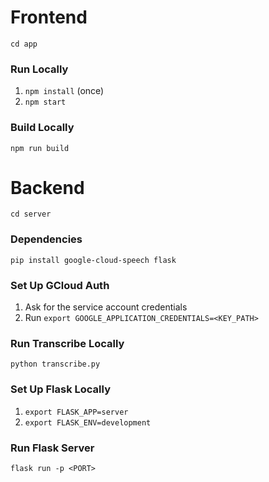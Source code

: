 # Frontend
`cd app`

### Run Locally
1. `npm install` (once)
2. `npm start`

### Build Locally
`npm run build`

# Backend
`cd server`

### Dependencies
`pip install google-cloud-speech flask`

### Set Up GCloud Auth
1. Ask for the service account credentials
2. Run `export GOOGLE_APPLICATION_CREDENTIALS=<KEY_PATH>`

### Run Transcribe Locally
`python transcribe.py`

### Set Up Flask Locally
1. `export FLASK_APP=server`
2. `export FLASK_ENV=development`

### Run Flask Server
`flask run -p <PORT>`
